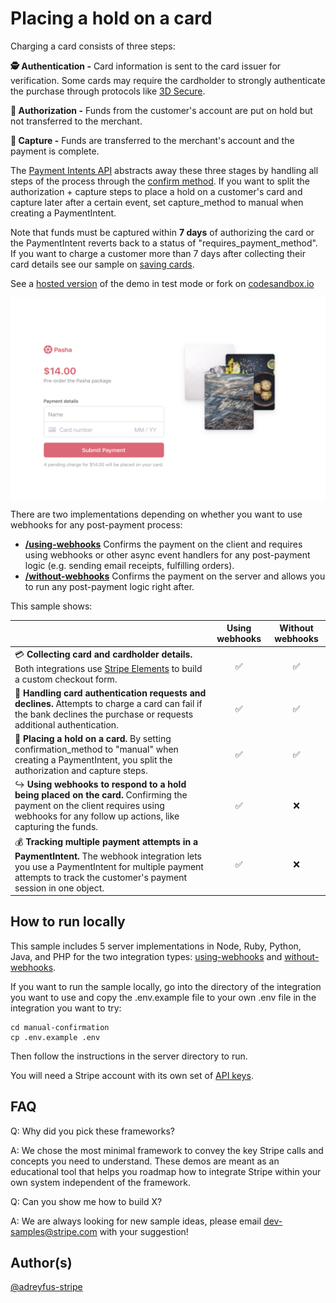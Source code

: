 # Placing a hold on a card
Charging a card consists of three steps:

**🕵️ Authentication -** Card information is sent to the card issuer for verification. Some cards may require the cardholder to strongly authenticate the purchase through protocols like [3D Secure](https://stripe.com/ie/guides/3d-secure-2). 

**💁 Authorization -** Funds from the customer's account are put on hold but not transferred to the merchant. 

**💸 Capture -** Funds are transferred to the merchant's account and the payment is complete.

The [Payment Intents API](https://stripe.com/docs/api/payment_intents) abstracts away these three stages by handling all steps of the process through the [confirm method](https://stripe.com/docs/api/payment_intents/confirm). If you want to split the authorization + capture steps to place a hold on a customer's card and capture later after a certain event, set capture_method to manual when creating a PaymentIntent.

Note that funds must be captured within **7 days** of authorizing the card or the PaymentIntent reverts back to a status of "requires_payment_method". If you want to charge a customer more than 7 days after collecting their card details see our sample on [saving cards](https://github.com/stripe-samples/saving-card-without-payment).

See a [hosted version](https://nbzjj.sse.codesandbox.io/) of the demo in test mode or fork on [codesandbox.io](https://codesandbox.io/s/stripe-sample-placing-a-hold-nbzjj)

<img src="./placing-hold-preview.png" alt="Checkout page to place a hold" align="center">

There are two implementations depending on whether you want to use webhooks for any post-payment process: 
* **[/using-webhooks](/using-webhooks)** Confirms the payment on the client and requires using webhooks or other async event handlers for any post-payment logic (e.g. sending email receipts, fulfilling orders). 
* **[/without-webhooks](/without-webhooks)** Confirms the payment on the server and allows you to run any post-payment logic right after.

This sample shows:
<!-- prettier-ignore -->
|     | Using webhooks | Without webhooks
:--- | :---: | :---:
💳 **Collecting card and cardholder details.** Both integrations use [Stripe Elements](https://stripe.com/docs/stripe-js) to build a custom checkout form. | ✅  | ✅ |
🙅 **Handling card authentication requests and declines.** Attempts to charge a card can fail if the bank declines the purchase or requests additional authentication.  | ✅  | ✅ |
💁 **Placing a hold on a card.** By setting confirmation_method to "manual" when creating a PaymentIntent, you split the authorization and capture steps. | ✅ | ✅ |
↪️ **Using webhooks to respond to a hold being placed on the card.** Confirming the payment on the client requires using webhooks for any follow up actions, like capturing the funds. | ✅ | ❌ |
💰 **Tracking multiple payment attempts in a PaymentIntent.** The webhook integration lets you use a PaymentIntent for multiple payment attempts to track the customer's payment session in one object. | ✅ | ❌ |


## How to run locally
This sample includes 5 server implementations in Node, Ruby, Python, Java, and PHP for the two integration types: [using-webhooks](/using-webhooks) and [without-webhooks](/without-webhooks). 

If you want to run the sample locally, go into the directory of the integration you want to use and copy the .env.example file to your own .env file in the integration you want to try: 

```
cd manual-confirmation 
cp .env.example .env
```

Then follow the instructions in the server directory to run.

You will need a Stripe account with its own set of [API keys](https://stripe.com/docs/development#api-keys).


## FAQ
Q: Why did you pick these frameworks?

A: We chose the most minimal framework to convey the key Stripe calls and concepts you need to understand. These demos are meant as an educational tool that helps you roadmap how to integrate Stripe within your own system independent of the framework.

Q: Can you show me how to build X?

A: We are always looking for new sample ideas, please email dev-samples@stripe.com with your suggestion!

## Author(s)
[@adreyfus-stripe](https://twitter.com/adrind)
